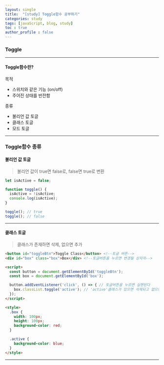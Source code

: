 ```yaml
---
layout: single
title:  "[study] Toggle함수 공부하기"
categories: study
tags: [javaScript, blog, study] 
toc : true
author_profile : false 
---
```


### Toggle
***

#### Toggle함수란?
목적
- 스위치와 같은 기능 (on/off)
- 주어진 상태를 반전함

종류
- 불리언 값 토글 
- 클래스 토글 
- 모드 토글

***
### Toggle함수 종류

#### 불리언 값 토글
> 불리언 값이 true면 false로, false면 true로 변환

```js
let isActive = false;

function toggle() {
  isActive = !isActive;
  console.log(isActive);
}

toggle(); // true
toggle(); // false
```
***
#### 클래스 토글
> 클래스가 존재하면 삭제, 없으면 추가

```html
<button id="toggleBtn">Toggle Class</button> <!--토글 버튼-->
<div id="box" class="box">Box</div> <!--토글버튼을 누르면 변경될 상자자-->

<script>
  const button = document.getElementById('toggleBtn');
  const box = document.getElementById('box');

  button.addEventListener('click', () => { // 토글버튼을 누르면 실핸된다
    box.classList.toggle('active'); // 'active'클래스가 있으면 삭제되고 없으면 추가된다.
  });
</script>

<style>
  .box {
    width: 100px;
    height: 100px;
    background-color: red;
  }

  .active { 
    background-color: blue;
  }
</style>
```
***
